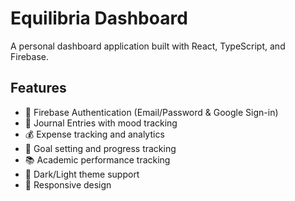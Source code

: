 # Equilibria Dashboard

A personal dashboard application built with React, TypeScript, and Firebase.

## Features

- 🔐 Firebase Authentication (Email/Password & Google Sign-in)
- 📝 Journal Entries with mood tracking
- 💰 Expense tracking and analytics
- 🎯 Goal setting and progress tracking
- 📚 Academic performance tracking
- 🌙 Dark/Light theme support
- 📱 Responsive design

 
 